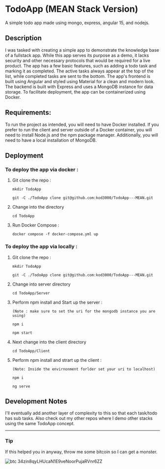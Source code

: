 # TodoApp (MEAN Stack Version)

A simple todo app made using mongo, express, angular 15, and nodejs.

## Description 

I was tasked with creating a simple app to demonstrate the knowledge base of a fullstack app. While this app serves its purpose as a demo, it lacks security and other necessary protocols that would be required for a live product. The app has a few basic features, such as adding a todo task and marking it as completed. The active tasks always appear at the top of the list, while completed tasks are sent to the bottom. The app's frontend is built using Angular and styled using Material for a clean and modern look. The backend is built with Express and uses a MongoDB instance for data storage. To facilitate deployment, the app can be containerized using Docker.

## Requirements:

To run the project as intended, you will need to have Docker installed. If you prefer to run the client and server outside of a Docker container, you will need to install Node.js and the npm package manager. Additionally, you will need to have a local installation of MongoDB.

## Deployment


### To deploy the app via docker :

1) Git clone the repo :

    ```mkdir TodoApp```

    ```git -C ./TodoApp clone git@github.com:kod3000/TodoApp---MEAN.git```
  

2) Change into the directory


    ```cd TodoApp```
  
3) Run Docker Compose :


    ```docker compose -f docker-compose.yml up```
  
  
### To deploy the app via locally :

1) Git clone the repo :

    ```mkdir TodoApp```

    ```git -C ./TodoApp clone git@github.com:kod3000/TodoApp---MEAN.git```

2) Change into server directory
 
    ```cd TodoApp/Server```

3) Perform npm install and  Start up the server :

 
    ```(Note : make sure to set the uri for the mongodb instance you are using)```
  
    ```npm i```
  
    ```npm start```
  
4) Next change into the client directory


    ```cd TodoApp/Client```


5) Perform npm install and strart up the client :

    ```(Note: Inside the envirnonment forlder set your uri to localhost)```
  
    ```npm i```
  
    ```ng serve```


## Development Notes

I'll eventually add another layer of complexity to this so that each task/todo has sub tasks. Also check out 
my other repos where I demo other stacks using the same TodoApp concept.

-----

### Tip


If this helped you in anyway, throw me some bitcoin so I can get a monster.


![btc](https://bitcoin.org/img/icons/logo-footer.svg "Throw me a tip if this helps you.") 34zin8qyLHUcaN1E9veNoorPujaRVnr6ZZ

